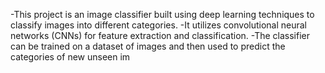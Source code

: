 -This project is an image classifier built using deep learning techniques to classify images into different categories. 
-It utilizes convolutional neural networks (CNNs) for feature extraction and classification. 
-The classifier can be trained on a dataset of images and then used to predict the categories of new unseen im
